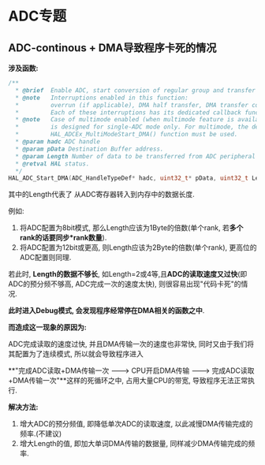 # ADC专题

## ADC-continous + DMA导致程序卡死的情况

**涉及函数:**

``` c
/**
  * @brief  Enable ADC, start conversion of regular group and transfer result through DMA.
  * @note   Interruptions enabled in this function:
  *         overrun (if applicable), DMA half transfer, DMA transfer complete.
  *         Each of these interruptions has its dedicated callback function.
  * @note   Case of multimode enabled (when multimode feature is available): HAL_ADC_Start_DMA()
  *         is designed for single-ADC mode only. For multimode, the dedicated
  *         HAL_ADCEx_MultiModeStart_DMA() function must be used.
  * @param hadc ADC handle
  * @param pData Destination Buffer address.
  * @param Length Number of data to be transferred from ADC peripheral to memory
  * @retval HAL status.
  */
HAL_ADC_Start_DMA(ADC_HandleTypeDef* hadc, uint32_t* pData, uint32_t Length)
```

其中的Length代表了 从ADC寄存器转入到内存中的数据长度.

例如: 

1. 将ADC配置为8bit模式, 那么Length应该为1Byte的倍数(单个rank, 若**多个rank的话要同步*rank数量**).
2. 将ADC配置为12bit或更高, 则Length应该为2Byte的倍数(单个rank), 更高位的ADC配置则同理.

若此时, **Length的数据不够长**, 如Length=2或4等,且**ADC的读取速度又过快**(即ADC的预分频不够高, ADC完成一次的速度太快), 则很容易出现"代码卡死"的情况.

**此时进入Debug模式, 会发现程序经常停在DMA相关的函数之中**.



**而造成这一现象的原因为:**

ADC完成读取的速度过快, 并且DMA传输一次的速度也非常快, 同时又由于我们将其配置为了连续模式, 所以就会导致程序进入

**"完成ADC读取+DMA传输一次  ---> CPU开启DMA传输 ---> 完成ADC读取+DMA传输一次"**这样的死循环之中, 占用大量CPU的带宽, 导致程序无法正常执行.



**解决方法:**

1. 增大ADC的预分频值, 即降低单次ADC的读取速度, 以此减慢DMA传输完成的频率.(不建议)
2. 增大Length的值, 即加大单词DMA传输的数据量, 同样减少DMA传输完成的频率.